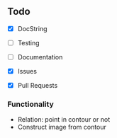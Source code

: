 ## Todo

- [x] DocString
- [ ] Testing
- [ ] Documentation
- [x] Issues
- [x] Pull Requests


### Functionality
- Relation: point in contour or not
- Construct image from contour
